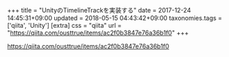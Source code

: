 +++
title = "UnityのTimelineTrackを実装する"
date = 2017-12-24 14:45:31+09:00
updated = 2018-05-15 04:43:42+09:00
taxonomies.tags = ['qiita', 'Unity']
[extra]
css = "qiita"
url = "https://qiita.com/ousttrue/items/ac2f0b3847e76a36b1f0"
+++

<https://qiita.com/ousttrue/items/ac2f0b3847e76a36b1f0>

